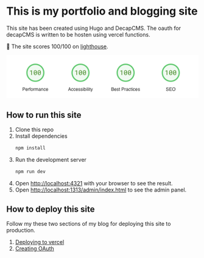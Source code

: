 # This is my portfolio and blogging site

This site has been created using Hugo and DecapCMS. The oauth for decapCMS is written to be hosten using vercel functions.

🚀 The site scores 100/100 on [lighthouse](https://pagespeed.web.dev/analysis/https-nipunh-com/dv1jp1sysp?form_factor=desktop).

![lighthouse score](lighthouse.png)

## How to run this site

1. Clone this repo
2. Install dependencies
   ```bash
   npm install
   ```
3. Run the development server
   ```bash
   npm run dev
   ```
4. Open [http://localhost:4321](http://localhost:1313) with your browser to see the result.
5. Open [http://localhost:1313/admin/index.html](http://localhost:1313/admin/index.html) to see the admin panel.

## How to deploy this site

Follow my these two sections of my blog for deploying this site to production.

1. [Deploying to vercel](https://nipunh.com/blog/modify-static-site-content-easily-from-your-browser#deploying-the-site)
2. [Creating OAuth](https://nipunh.com/blog/modify-static-site-content-easily-from-your-browser#creating-oauth-for-production)
